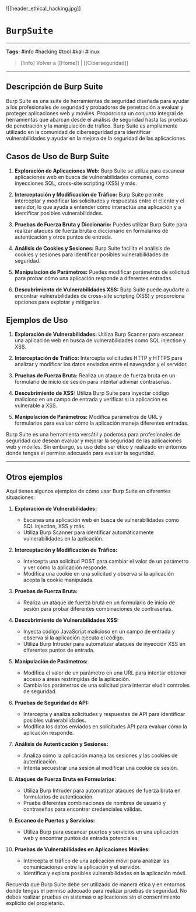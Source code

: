 ![[header_ethical_hacking.jpg]]
# `BurpSuite`

---
**Tags:** #info #hacking #tool #kali #linux 

> [!info] Volver a [[Home]] | [[Ciberseguridad]] 

---
## Descripción de Burp Suite

Burp Suite es una suite de herramientas de seguridad diseñada para ayudar a los profesionales de seguridad y probadores de penetración a evaluar y proteger aplicaciones web y móviles. Proporciona un conjunto integral de herramientas que abarcan desde el análisis de seguridad hasta las pruebas de penetración y la manipulación de tráfico. Burp Suite es ampliamente utilizado en la comunidad de ciberseguridad para identificar vulnerabilidades y ayudar en la mejora de la seguridad de las aplicaciones.

## Casos de Uso de Burp Suite

1. **Exploración de Aplicaciones Web:**
   Burp Suite se utiliza para escanear aplicaciones web en busca de vulnerabilidades comunes, como inyecciones SQL, cross-site scripting (XSS) y más.

2. **Interceptación y Modificación de Tráfico:**
   Burp Suite permite interceptar y modificar las solicitudes y respuestas entre el cliente y el servidor, lo que ayuda a entender cómo interactúa una aplicación y a identificar posibles vulnerabilidades.

3. **Pruebas de Fuerza Bruta y Diccionario:**
   Puedes utilizar Burp Suite para realizar ataques de fuerza bruta o diccionario en formularios de autenticación y otros puntos de entrada.

4. **Análisis de Cookies y Sesiones:**
   Burp Suite facilita el análisis de cookies y sesiones para identificar posibles vulnerabilidades de seguridad.

5. **Manipulación de Parámetros:**
   Puedes modificar parámetros de solicitud para probar cómo una aplicación responde a diferentes entradas.

6. **Descubrimiento de Vulnerabilidades XSS:**
   Burp Suite puede ayudarte a encontrar vulnerabilidades de cross-site scripting (XSS) y proporciona opciones para explotar y mitigarlas.

## Ejemplos de Uso

1. **Exploración de Vulnerabilidades:**
   Utiliza Burp Scanner para escanear una aplicación web en busca de vulnerabilidades como SQL injection y XSS.

2. **Interceptación de Tráfico:**
   Intercepta solicitudes HTTP y HTTPS para analizar y modificar los datos enviados entre el navegador y el servidor.

3. **Pruebas de Fuerza Bruta:**
   Realiza un ataque de fuerza bruta en un formulario de inicio de sesión para intentar adivinar contraseñas.

4. **Descubrimiento de XSS:**
   Utiliza Burp Suite para inyectar código malicioso en un campo de entrada y verificar si la aplicación es vulnerable a XSS.

5. **Manipulación de Parámetros:**
   Modifica parámetros de URL y formularios para evaluar cómo la aplicación maneja diferentes entradas.

Burp Suite es una herramienta versátil y poderosa para profesionales de seguridad que desean evaluar y mejorar la seguridad de las aplicaciones web y móviles. Sin embargo, su uso debe ser ético y realizado en entornos donde tengas el permiso adecuado para evaluar la seguridad.

---
## Otros ejemplos

Aquí tienes algunos ejemplos de cómo usar Burp Suite en diferentes situaciones:

1. **Exploración de Vulnerabilidades:**
   - Escanea una aplicación web en busca de vulnerabilidades como SQL injection, XSS y más.
   - Utiliza Burp Scanner para identificar automáticamente vulnerabilidades en la aplicación.

2. **Interceptación y Modificación de Tráfico:**
   - Intercepta una solicitud POST para cambiar el valor de un parámetro y ver cómo la aplicación responde.
   - Modifica una cookie en una solicitud y observa si la aplicación acepta la cookie manipulada.

3. **Pruebas de Fuerza Bruta:**
   - Realiza un ataque de fuerza bruta en un formulario de inicio de sesión para probar diferentes combinaciones de contraseñas.

4. **Descubrimiento de Vulnerabilidades XSS:**
   - Inyecta código JavaScript malicioso en un campo de entrada y observa si la aplicación ejecuta el código.
   - Utiliza Burp Intruder para automatizar ataques de inyección XSS en diferentes puntos de entrada.

5. **Manipulación de Parámetros:**
   - Modifica el valor de un parámetro en una URL para intentar obtener acceso a áreas restringidas de la aplicación.
   - Cambia los parámetros de una solicitud para intentar eludir controles de seguridad.

6. **Pruebas de Seguridad de API:**
   - Intercepta y analiza solicitudes y respuestas de API para identificar posibles vulnerabilidades.
   - Modifica los datos enviados en solicitudes API para evaluar cómo la aplicación responde.

7. **Análisis de Autenticación y Sesiones:**
   - Analiza cómo la aplicación maneja las sesiones y las cookies de autenticación.
   - Intenta secuestrar una sesión al modificar una cookie de sesión.

8. **Ataques de Fuerza Bruta en Formularios:**
   - Utiliza Burp Intruder para automatizar ataques de fuerza bruta en formularios de autenticación.
   - Prueba diferentes combinaciones de nombres de usuario y contraseñas para encontrar credenciales válidas.

9. **Escaneo de Puertos y Servicios:**
   - Utiliza Burp para escanear puertos y servicios en una aplicación web y encontrar puntos de entrada potenciales.

10. **Pruebas de Vulnerabilidades en Aplicaciones Móviles:**
    - Intercepta el tráfico de una aplicación móvil para analizar las comunicaciones entre la aplicación y el servidor.
    - Identifica y explora posibles vulnerabilidades en la aplicación móvil.

Recuerda que Burp Suite debe ser utilizado de manera ética y en entornos donde tengas el permiso adecuado para realizar pruebas de seguridad. No debes realizar pruebas en sistemas o aplicaciones sin el consentimiento explícito del propietario.
